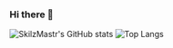 ### Hi there 👋

<!--
**SkilzMastr/SkilzMastr** is a ✨ _special_ ✨ repository because its `README.md` (this file) appears on your GitHub profile.

Here are some ideas to get you started:

- 🔭 I’m currently working on ...
- 🌱 I’m currently learning ...
- 👯 I’m looking to collaborate on ...
- 🤔 I’m looking for help with ...
- 💬 Ask me about ...
- 📫 How to reach me: ...
- 😄 Pronouns: ...
- ⚡ Fun fact: ...
-->
![SkilzMastr's GitHub stats](https://github-readme-stats.vercel.app/api?username=skilzmastr&show_icons=true&theme=dracula)
![Top Langs](https://github-readme-stats.vercel.app/api/top-langs/?username=SkilzMastr&exclude_repo=dwm,slstatus&theme=dracula)
